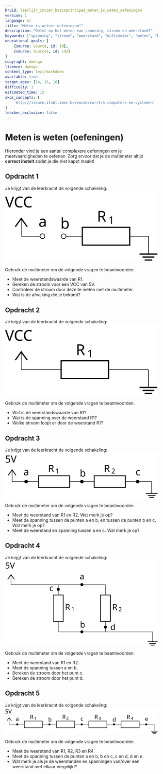 ```yaml
---
hruid: leerlijn_invoer_basisprincipes_meten_is_weten_oefeningen
version: 1
language: nl
title: "Meten is weten: oefeningen!"
description: "Oefen op het meten van spanning, stroom en weerstand?"
keywords: ["spanning", "stroom", "weerstand", "multimeter", "meten", "basisprincipes", "microcontroller", "µC", "arduino", "dwenguino", "oefening"]
educational_goals: [
    {source: Source, id: id}, 
    {source: Source2, id: id2}
]
copyright: dwengo
licence: dwengo
content_type: text/markdown
available: true
target_ages: [14, 15, 16]
difficulty: 1
estimated_time: 15
skos_concepts: [
    'http://ilearn.ilabt.imec.be/vocab/curr1/s-computers-en-systemen'
]
teacher_exclusive: false
---
```


# Meten is weten (oefeningen)

Hieronder vind je een aantal complexere oefeningen om je meetvaardigheden te oefenen. Zorg ervoor dat je de multimeter altijd **correct instelt** zodat je die niet kapot maakt!

<div class="dwengo-content assignment">
<h2>Opdracht 1</h2>
<p>
    <div>Je krijgt van de leerkracht de volgende schakeling:</div>
    <img src="img/diagram_01.svg"></img>
</p>
<p>
    Gebruik de multimeter om de volgende vragen te beantwoorden.
    <ul>
        <li>Meet de weerstandswaarde van R1.</li>
        <li>Bereken de stroom voor een VCC van 5V.</li>
        <li>Controleer de stroom door deze te meten met de multimeter.</li>
        <li>Wat is de afwijking die je bekomt?</li>
    </ul>
</p>
</div>

<div class="dwengo-content assignment">
<h2>Opdracht 2</h2>
<p>
    <div>Je krijgt van de leerkracht de volgende schakeling:</div>
    <img src="img/diagram_02.svg"></img>
</p>
<p>
    Gebruik de multimeter om de volgende vragen te beantwoorden.
    <ul>
        <li>Wat is de weerstandswaarde van R1?</li>
        <li>Wat is de spanning over de weerstand R1?</li>
        <li>Welke stroom loopt er door de weerstand R1?</li>
    </ul>
</p>
</div>

<div class="dwengo-content assignment">
<h2>Opdracht 3</h2>
<p>
    <div>Je krijgt van de leerkracht de volgende schakeling:</div>
    <img src="img/diagram_03.svg"></img>
</p>
<p>
    Gebruik de multimeter om de volgende vragen te beantwoorden.
    <ul>
        <li>Meet de weerstand van R1 en R2. Wat merk je op?</li>
        <li>Meet de spanning tussen de punten a en b, en tussen de punten b en c. Wat merk je op?</li>
        <li>Meet de weerstand en spanning tussen a en c. Wat merk je op?</li>
    </ul>
</p>
</div>

<div class="dwengo-content assignment">
<h2>Opdracht 4</h2>
<p>
    <div>Je krijgt van de leerkracht de volgende schakeling:</div>
    <img src="img/diagram_04.svg"></img>
</p>
<p>
    Gebruik de multimeter om de volgende vragen te beantwoorden.
    <ul>
        <li>Meet de weerstand van R1 en R2.</li>
        <li>Meet de spanning tussen a en b.</li>
        <li>Bereken de stroom door het punt c.</li>
        <li>Bereken de stroom door het punt d.</li>
    </ul>
</p>
</div>

<div class="dwengo-content assignment">
<h2>Opdracht 5</h2>
<p>
    <div>Je krijgt van de leerkracht de volgende schakeling:</div>
    <img src="img/diagram_05.svg"></img>
</p>
<p>
    Gebruik de multimeter om de volgende vragen te beantwoorden.
    <ul>
        <li>Meet de weerstand van R1, R2, R3 en R4.</li>
        <li>Meet de spanning tussen de punten a en b, b en c, c en d, d en e.</li>
        <li>Wat merk je als je de weerstanden en spanningen van/over een weerstand met elkaar vergelijkt?</li>
    </ul>
</p>
</div>



